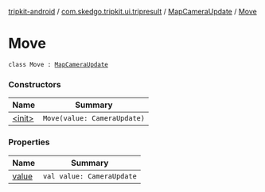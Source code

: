 [tripkit-android](../../../index.md) / [com.skedgo.tripkit.ui.tripresult](../../index.md) / [MapCameraUpdate](../index.md) / [Move](./index.md)

# Move

`class Move : `[`MapCameraUpdate`](../index.md)

### Constructors

| Name | Summary |
|---|---|
| [&lt;init&gt;](-init-.md) | `Move(value: CameraUpdate)` |

### Properties

| Name | Summary |
|---|---|
| [value](value.md) | `val value: CameraUpdate` |

